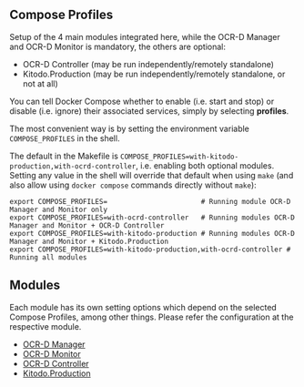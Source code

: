 ## Compose Profiles

Setup of the 4 main modules integrated here, while the OCR-D Manager and OCR-D Monitor is mandatory, the others are optional:

- OCR-D Controller (may be run independently/remotely standalone)
- Kitodo.Production (may be run independently/remotely standalone, or not at all)

You can tell Docker Compose whether to enable (i.e. start and stop) or disable (i.e. ignore)
their associated services, simply by selecting **profiles**.

The most convenient way is by setting the environment variable `COMPOSE_PROFILES` in the shell.


The default in the Makefile is `COMPOSE_PROFILES=with-kitodo-production,with-ocrd-controller`,
i.e. enabling both optional modules. Setting any value in the shell will override that default
when using `make` (and also allow using `docker compose` commands directly without `make`):

    export COMPOSE_PROFILES=                       # Running module OCR-D Manager and Monitor only
    export COMPOSE_PROFILES=with-ocrd-controller   # Running modules OCR-D Manager and Monitor + OCR-D Controller
    export COMPOSE_PROFILES=with-kitodo-production # Running modules OCR-D Manager and Monitor + Kitodo.Production
    export COMPOSE_PROFILES=with-kitodo-production,with-ocrd-controller # Running all modules 

## Modules 

Each module has its own setting options which depend on the selected Compose Profiles, among other things. Please refer the configuration at the respective module.

- [OCR-D Manager](../modules/ocrd-manager.md#configuration)
- [OCR-D Monitor](../modules/ocrd-monitor.md#configuration)
- [OCR-D Controller](../modules/ocrd-controller.md#configuration)
- [Kitodo.Production](../modules/kitodo-production.md#configuration)